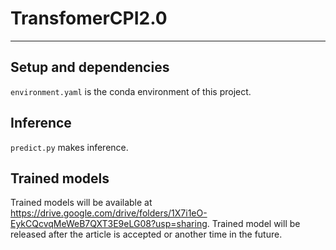 # TransfomerCPI2.0
----
## Setup and dependencies 
`environment.yaml` is the conda environment of this project.

## Inference
`predict.py` makes inference.

## Trained models
Trained models will be available at https://drive.google.com/drive/folders/1X7i1eO-EykCQcvqMeWeB7QXT3E9eLG08?usp=sharing. Trained model will be released after the article is accepted or another time in the future.

